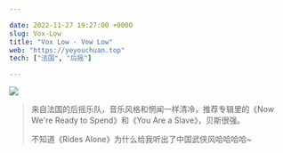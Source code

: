 ```yaml
---

date: 2022-11-27 19:27:00 +0000
slug: Vox-Low
title: "Vox Low · Vow Low"
web: "https://yeyouchuan.top"
tech: ["法国", "后摇"]

---
```


![](https://files.catbox.moe/74hr05.png)



> 来自法国的后摇乐队，音乐风格和惘闻一样清冷，推荐专辑里的《Now We're Ready to Spend》和《You Are a Slave》，贝斯很强。
>
> 不知道《Rides Alone》为什么给我听出了中国武侠风哈哈哈哈~
